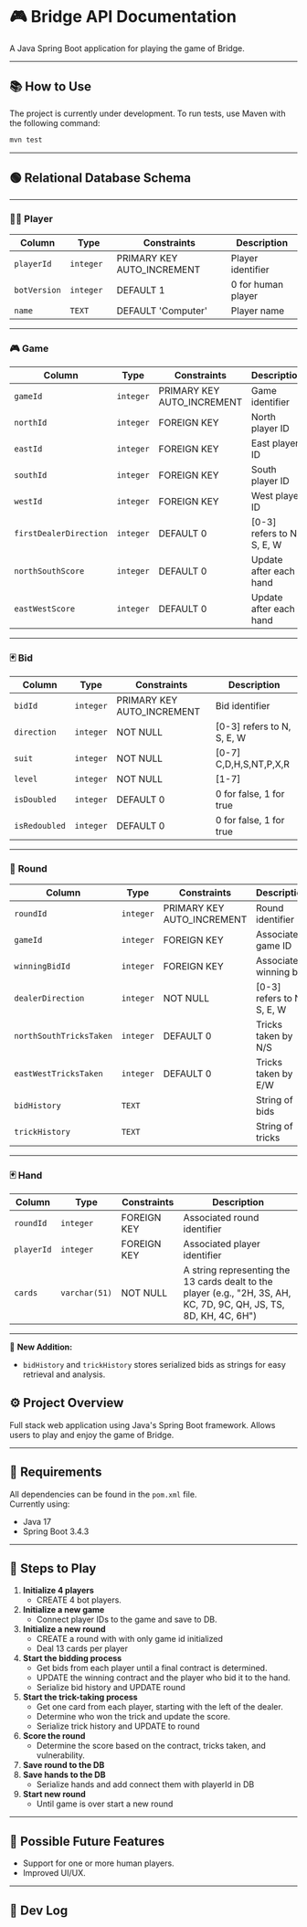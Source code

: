 # 🎮 **Bridge API Documentation**  
A Java Spring Boot application for playing the game of Bridge.

---

## 📚 **How to Use**

The project is currently under development. To run tests, use Maven with the following command:

```bash
mvn test
```

---

## 🟢 **Relational Database Schema**

---

### 🧑‍💻 **Player**
| Column    | Type        | Constraints                | Description          |
|-----------|-------------|----------------------------|----------------------|
| `playerId` | `integer`      | PRIMARY KEY AUTO_INCREMENT | Player identifier    |
| `botVersion` | `integer` | DEFAULT 1                  | 0 for human player   |
| `name`    | `TEXT      ` | DEFAULT 'Computer'      | Player name          |

---

### 🎮 **Game**
| Column               | Type      | Constraints                    | Description                  |
|----------------------|-----------|--------------------------------|------------------------------|
| `gameId`             | `integer`    | PRIMARY KEY AUTO_INCREMENT     | Game identifier              |
| `northId`            | `integer`    | FOREIGN KEY                    | North player ID              |
| `eastId`             | `integer`    | FOREIGN KEY                    | East player ID               |
| `southId`            | `integer`    | FOREIGN KEY                    | South player ID              |
| `westId`             | `integer`    | FOREIGN KEY                    | West player ID               |
| `firstDealerDirection` | `integer` | DEFAULT 0                     | [0-3] refers to N, S, E, W   |
| `northSouthScore`    | `integer` | DEFAULT 0                      | Update after each hand       |
| `eastWestScore`      | `integer` | DEFAULT 0                      | Update after each hand       |

---

### 🃏 **Bid**
| Column      | Type    | Constraints                | Description                 |
|-------------|---------|----------------------------|-----------------------------|
| `bidId`     | `integer`  | PRIMARY KEY AUTO_INCREMENT | Bid identifier              |
| `direction` | `integer` | NOT NULL                    | [0-3] refers to N, S, E, W  |
| `suit`      | `integer` | NOT NULL                    | [0-7] C,D,H,S,NT,P,X,R      |
| `level`     | `integer` | NOT NULL                    | [1-7]                       |
| `isDoubled`  | `integer` | DEFAULT 0                  | 0 for false, 1 for true     |
| `isRedoubled` | `integer` | DEFAULT 0                | 0 for false, 1 for true     |

---

### 🔄 **Round**
| Column                 | Type      | Constraints                    | Description                  |
|------------------------|-----------|--------------------------------|------------------------------|
| `roundId`              | `integer`    | PRIMARY KEY AUTO_INCREMENT     | Round identifier             |
| `gameId`               | `integer`    | FOREIGN KEY                    | Associated game ID           |
| `winningBidId`         | `integer`    | FOREIGN KEY                    | Associated winning bid       |
| `dealerDirection`      | `integer` | NOT NULL                          | [0-3] refers to N, S, E, W   |
| `northSouthTricksTaken` | `integer` | DEFAULT 0                        | Tricks taken by N/S          |
| `eastWestTricksTaken`  | `integer` | DEFAULT 0                         | Tricks taken by E/W          |
| `bidHistory`           | `TEXT`    |                                | String of bids               |
| `trickHistory`         | `TEXT`    |                                | String of tricks             |

---

### 🃏 **Hand**
| Column   | Type      | Constraints               | Description                             |
|----------|-----------|---------------------------|-----------------------------------------|
| `roundId`  | `integer`      | FOREIGN KEY               | Associated round identifier            |
| `playerId` | `integer`      | FOREIGN KEY               | Associated player identifier           |
| `cards`    | `varchar(51)`    | NOT NULL                | A string representing the 13 cards dealt to the player (e.g., "2H, 3S, AH, KC, 7D, 9C, QH, JS, TS, 8D, KH, 4C, 6H") |

---

💚 **New Addition:**  
- `bidHistory` and `trickHistory` stores serialized bids as strings for easy retrieval and analysis.


## ⚙️ **Project Overview**
Full stack web application using Java's Spring Boot framework. Allows users to play and enjoy the game of Bridge.

---

## 📄 **Requirements**
All dependencies can be found in the `pom.xml` file.  
Currently using:
- Java 17
- Spring Boot 3.4.3

---

## 🚀 **Steps to Play**
1. **Initialize 4 players**
    - CREATE 4 bot players.
2. **Initialize a new game**
    - Connect player IDs to the game and save to DB.
3. **Initialize a new round**
    - CREATE a round with with only game id initialized
    - Deal 13 cards per player
4. **Start the bidding process**
    - Get bids from each player until a final contract is determined.
    - UPDATE the winning contract and the player who bid it to the hand.
    - Serialize bid history and UPDATE round
5. **Start the trick-taking process**
    - Get one card from each player, starting with the left of the dealer.
    - Determine who won the trick and update the score.
    - Serialize trick history and UPDATE to round
6. **Score the round**
    - Determine the score based on the contract, tricks taken, and vulnerability.
7. **Save round to the DB**
8. **Save hands to the DB**
    - Serialize hands and add connect them with playerId in DB
9. **Start new round**
    - Until game is over start a new round

---

## 🎯 **Possible Future Features**
- Support for one or more human players.
- Improved UI/UX.

---

## 📏 **Dev Log**


